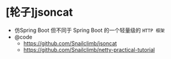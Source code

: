 # [轮子]jsoncat

- 仿Spring Boot 但不同于 Spring Boot 的一个轻量级的 `HTTP 框架`
- @code
  - https://github.com/Snailclimb/jsoncat
  - https://github.com/Snailclimb/netty-practical-tutorial